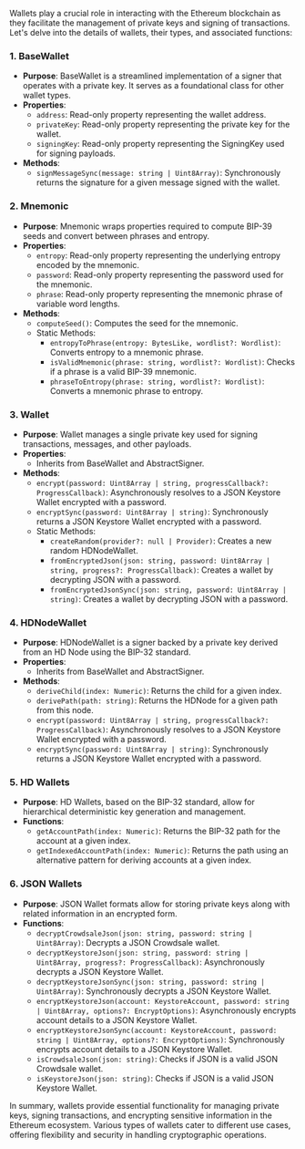 Wallets play a crucial role in interacting with the Ethereum blockchain as they facilitate the management of private keys and signing of transactions. Let's delve into the details of wallets, their types, and associated functions:

### 1. **BaseWallet**

- **Purpose**: BaseWallet is a streamlined implementation of a signer that operates with a private key. It serves as a foundational class for other wallet types.
- **Properties**:
  - `address`: Read-only property representing the wallet address.
  - `privateKey`: Read-only property representing the private key for the wallet.
  - `signingKey`: Read-only property representing the SigningKey used for signing payloads.
- **Methods**:
  - `signMessageSync(message: string | Uint8Array)`: Synchronously returns the signature for a given message signed with the wallet.

### 2. **Mnemonic**

- **Purpose**: Mnemonic wraps properties required to compute BIP-39 seeds and convert between phrases and entropy.
- **Properties**:
  - `entropy`: Read-only property representing the underlying entropy encoded by the mnemonic.
  - `password`: Read-only property representing the password used for the mnemonic.
  - `phrase`: Read-only property representing the mnemonic phrase of variable word lengths.
- **Methods**:
  - `computeSeed()`: Computes the seed for the mnemonic.
  - Static Methods:
    - `entropyToPhrase(entropy: BytesLike, wordlist?: Wordlist)`: Converts entropy to a mnemonic phrase.
    - `isValidMnemonic(phrase: string, wordlist?: Wordlist)`: Checks if a phrase is a valid BIP-39 mnemonic.
    - `phraseToEntropy(phrase: string, wordlist?: Wordlist)`: Converts a mnemonic phrase to entropy.

### 3. **Wallet**

- **Purpose**: Wallet manages a single private key used for signing transactions, messages, and other payloads.
- **Properties**:
  - Inherits from BaseWallet and AbstractSigner.
- **Methods**:
  - `encrypt(password: Uint8Array | string, progressCallback?: ProgressCallback)`: Asynchronously resolves to a JSON Keystore Wallet encrypted with a password.
  - `encryptSync(password: Uint8Array | string)`: Synchronously returns a JSON Keystore Wallet encrypted with a password.
  - Static Methods:
    - `createRandom(provider?: null | Provider)`: Creates a new random HDNodeWallet.
    - `fromEncryptedJson(json: string, password: Uint8Array | string, progress?: ProgressCallback)`: Creates a wallet by decrypting JSON with a password.
    - `fromEncryptedJsonSync(json: string, password: Uint8Array | string)`: Creates a wallet by decrypting JSON with a password.

### 4. **HDNodeWallet**

- **Purpose**: HDNodeWallet is a signer backed by a private key derived from an HD Node using the BIP-32 standard.
- **Properties**:
  - Inherits from BaseWallet and AbstractSigner.
- **Methods**:
  - `deriveChild(index: Numeric)`: Returns the child for a given index.
  - `derivePath(path: string)`: Returns the HDNode for a given path from this node.
  - `encrypt(password: Uint8Array | string, progressCallback?: ProgressCallback)`: Asynchronously resolves to a JSON Keystore Wallet encrypted with a password.
  - `encryptSync(password: Uint8Array | string)`: Synchronously returns a JSON Keystore Wallet encrypted with a password.

### 5. **HD Wallets**

- **Purpose**: HD Wallets, based on the BIP-32 standard, allow for hierarchical deterministic key generation and management.
- **Functions**:
  - `getAccountPath(index: Numeric)`: Returns the BIP-32 path for the account at a given index.
  - `getIndexedAccountPath(index: Numeric)`: Returns the path using an alternative pattern for deriving accounts at a given index.

### 6. **JSON Wallets**

- **Purpose**: JSON Wallet formats allow for storing private keys along with related information in an encrypted form.
- **Functions**:
  - `decryptCrowdsaleJson(json: string, password: string | Uint8Array)`: Decrypts a JSON Crowdsale wallet.
  - `decryptKeystoreJson(json: string, password: string | Uint8Array, progress?: ProgressCallback)`: Asynchronously decrypts a JSON Keystore Wallet.
  - `decryptKeystoreJsonSync(json: string, password: string | Uint8Array)`: Synchronously decrypts a JSON Keystore Wallet.
  - `encryptKeystoreJson(account: KeystoreAccount, password: string | Uint8Array, options?: EncryptOptions)`: Asynchronously encrypts account details to a JSON Keystore Wallet.
  - `encryptKeystoreJsonSync(account: KeystoreAccount, password: string | Uint8Array, options?: EncryptOptions)`: Synchronously encrypts account details to a JSON Keystore Wallet.
  - `isCrowdsaleJson(json: string)`: Checks if JSON is a valid JSON Crowdsale wallet.
  - `isKeystoreJson(json: string)`: Checks if JSON is a valid JSON Keystore Wallet.

In summary, wallets provide essential functionality for managing private keys, signing transactions, and encrypting sensitive information in the Ethereum ecosystem. Various types of wallets cater to different use cases, offering flexibility and security in handling cryptographic operations.
